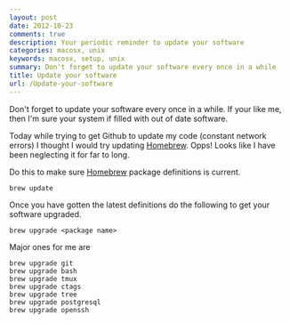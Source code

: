 ```yaml
---
layout: post
date: 2012-10-23
comments: true
description: Your periodic reminder to update your software
categories: macosx, unix
keywords: macosx, setup, unix
summary: Don't forget to update your software every once in a while
title: Update your software
url: /Update-your-software
---
```


Don't forget to update your software every once in a while. If your like me, then I'm sure your system if filled with out of date software.

Today while trying to get Github to update my code (constant network errors) I thought I would try updating [Homebrew][1]. Opps! Looks like I have been neglecting it for far to long.

Do this to make sure [Homebrew][1] package definitions is current.

    brew update

Once you have gotten the latest definitions do the following to get your software upgraded.

    brew upgrade <package name>

Major ones for me are

    brew upgrade git
    brew upgrade bash
    brew upgrade tmux
    brew upgrade ctags
    brew upgrade tree
    brew upgrade postgresql
    brew upgrade openssh

[1]: http://mxcl.github.com/homebrew/
